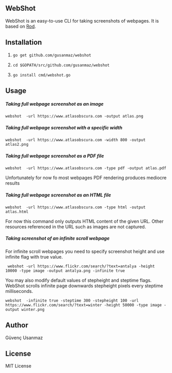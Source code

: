 ## WebShot 

WebShot is an easy-to-use CLI for taking screenshots of webpages.
It is based on [Rod](https://github.com/go-rod/rod).

## Installation

1. `go get github.com/gusanmaz/webshot`

2. `cd $GOPATH/src/github.com/gusanmaz/webshot`

3. `go install cmd/webshot.go`

## Usage

#####  Taking full webpage screenshot as an image

`webshot  -url https://www.atlasobscura.com -output atlas.png`

##### Taking full webpage screenshot with a specific width

`webshot  -url https://www.atlasobscura.com -width 800 -output atlas2.png`

##### Taking full webpage screenshot as a PDF file

`webshot  -url https://www.atlasobscura.com -type pdf -output atlas.pdf`

Unfortunately for now fo most webpages PDF rendering produces mediocre results

##### Taking full webpage screenshot as an HTML file

`webshot  -url https://www.atlasobscura.com -type html -output atlas.html`

For now this command only outputs HTML content of the given URL. Other resources referenced in the URL such as images are not captured.

##### Taking screenshot of an infinite scroll webpage

For infinite scroll webpages you need to specify screenshot height and use infinite flag with true value.

` webshot -url https://www.flickr.com/search/?text=antalya -height 10000 -type image -output antalya.png -infinite true`

You may also modify default values of stepheight and steptime flags. WebShot scrolls infinite page downwards stepheight pixels every steptime milliseconds.

`webshot  -infinite true -steptime 300 -stepheight 100 -url https://www.flickr.com/search/?text=winter -height 50000 -type image -output winter.png`

## Author

Güvenç Usanmaz

## License 

MIT License

